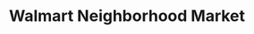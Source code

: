 ---
title: "Walmart Neighborhood Market"
url: /paragould/walmart-neighborhood-market/
shop: supermarket
---